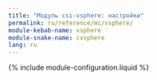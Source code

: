 ```yaml
---
title: "Модуль csi-vsphere: настройки"
permalink: ru/reference/mc/vsphere/
module-kebab-name: vsphere
module-snake-name: cvsphere
lang: ru
---
```


{% include module-configuration.liquid %}
